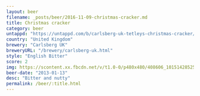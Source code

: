 ```yaml
---
layout: beer
filename: _posts/beer/2016-11-09-christmas-cracker.md
title: Christmas cracker
category: beer
untappd: "https://untappd.com/b/carlsberg-uk-tetleys-christmas-cracker/270306"
country: "United Kingdom"
brewery: "Carlsberg UK"
breweryURL: "/brewery/carlsberg-uk.html"
style: "English Bitter"
score: 2
img: https://scontent.xx.fbcdn.net/v/t1.0-0/p480x480/408606_10151428525743745_1997517717_n.jpg?oh=c3f77acde2c5e6ecceab021ba10e187f&oe=59F23E3F
beer-date: "2013-01-13"
desc: "Bitter and nutty"
permalink: /beer/:title.html
---
```

